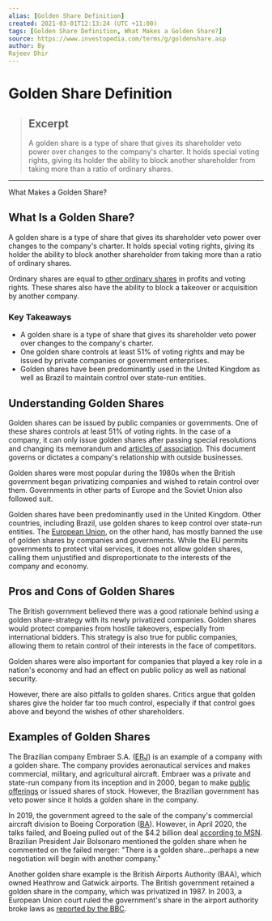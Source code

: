 ```yaml
---
alias: [Golden Share Definition]
created: 2021-03-01T12:13:24 (UTC +11:00)
tags: [Golden Share Definition, What Makes a Golden Share?]
source: https://www.investopedia.com/terms/g/goldenshare.asp
author: By
Rajeev Dhir
---
```


# Golden Share Definition

> ## Excerpt
> A golden share is a type of share that gives its shareholder veto power over changes to the company's charter. It holds special voting rights, giving its holder the ability to block another shareholder from taking more than a ratio of ordinary shares.

---

What Makes a Golden Share?
## What Is a Golden Share?

A golden share is a type of share that gives its shareholder veto power over changes to the company's charter. It holds special voting rights, giving its holder the ability to block another shareholder from taking more than a ratio of ordinary shares.

Ordinary shares are equal to [other ordinary shares](https://www.investopedia.com/video/play/ordinary-shares/) in profits and voting rights. These shares also have the ability to block a takeover or acquisition by another company.

### Key Takeaways

-   A golden share is a type of share that gives its shareholder veto power over changes to the company's charter.
-   One golden share controls at least 51% of voting rights and may be issued by private companies or government enterprises.
-   Golden shares have been predominantly used in the United Kingdom as well as Brazil to maintain control over state-run entities.

## Understanding Golden Shares

Golden shares can be issued by public companies or governments. One of these shares controls at least 51% of voting rights. In the case of a company, it can only issue golden shares after passing special resolutions and changing its memorandum and [articles of association](https://www.investopedia.com/terms/a/articles-of-association.asp). This document governs or dictates a company's relationship with outside businesses.

Golden shares were most popular during the 1980s when the British government began privatizing companies and wished to retain control over them. Governments in other parts of Europe and the Soviet Union also followed suit.

Golden shares have been predominantly used in the United Kingdom. Other countries, including Brazil, use golden shares to keep control over state-run entities. The [European Union](https://www.investopedia.com/terms/e/europeanunion.asp), on the other hand, has mostly banned the use of golden shares by companies and governments. While the EU permits governments to protect vital services, it does not allow golden shares, calling them unjustified and disproportionate to the interests of the company and economy.

## Pros and Cons of Golden Shares

The British government believed there was a good rationale behind using a golden share-strategy with its newly privatized companies. Golden shares would protect companies from hostile takeovers, especially from international bidders. This strategy is also true for public companies, allowing them to retain control of their interests in the face of competitors.

Golden shares were also important for companies that played a key role in a nation's economy and had an effect on public policy as well as national security.

However, there are also pitfalls to golden shares. Critics argue that golden shares give the holder far too much control, especially if that control goes above and beyond the wishes of other shareholders.

## Examples of Golden Shares

The Brazilian company Embraer S.A. ([ERJ](https://www.investopedia.com/markets/quote?tvwidgetsymbol=ERJ)) is an example of a company with a golden share. The company provides aeronautical services and makes commercial, military, and agricultural aircraft. Embraer was a private and state-run company from its inception and in 2000, began to make [public offerings](https://www.investopedia.com/terms/p/publicoffering.asp) or issued shares of stock. However, the Brazilian government has veto power since it holds a golden share in the company.

In 2019, the government agreed to the sale of the company's commercial aircraft division to Boeing Corporation ([BA](https://www.investopedia.com/markets/quote?tvwidgetsymbol=ba)). However, in April 2020, the talks failed, and Boeing pulled out of the $4.2 billion deal [according to MSN](https://www.msn.com/en-us/money/news/embraer-shares-drop-15-pct-after-boeing-deal-fails/ar-BB13gPOi). Brazilian President Jair Bolsonaro mentioned the golden share when he commented on the failed merger: "There is a golden share...perhaps a new negotiation will begin with another company."

Another golden share example is the British Airports Authority (BAA), which owned Heathrow and Gatwick airports. The British government retained a golden share in the company, which was privatized in 1987. In 2003, a European Union court ruled the government's share in the airport authority broke laws as [reported by the BBC](http://news.bbc.co.uk/2/hi/business/3022809.stm).
